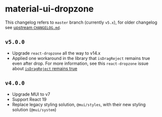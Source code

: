 # material-ui-dropzone

This changelog refers to `master` branch (currently `v5.x`), for older changelog see [upstream `CHANGELOG.md`](https://github.com/Yuvaleros/material-ui-dropzone/blob/master/CHANGELOG.md).

## `v5.0.0`

- Upgrade `react-dropzone` all the way to v14.x
- Applied one workaround in the library that `isDragReject` remains true even after drop. For more information, see this `react-dropzone` issue about [`isDragReject` remains true](https://github.com/react-dropzone/react-dropzone/issues/1415)

## `v4.0.0`

- Upgrade MUI to v7
- Support React 19
- Replace legacy styling solution, `@mui/styles`, with their new styling solution (`@mui/system`)
